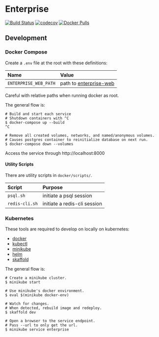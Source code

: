 # Enterprise

[![Build Status](https://travis-ci.com/federation/enterprise.svg?branch=master)](https://travis-ci.com/federation/enterprise) [![codecov](https://codecov.io/gh/federation/enterprise/branch/master/graph/badge.svg)](https://codecov.io/gh/federation/enterprise) [![Docker Pulls](https://img.shields.io/docker/pulls/fedtech/enterprise.svg)](https://hub.docker.com/r/fedtech/enterprise/)

## Development

### Docker Compose

Create a `.env` file at the root with these definitions:

| Name                  | Value                    |
| :--                   | :--                      |
| `ENTERPRISE_WEB_PATH` | path to [enterprise-web] |

[enterprise-web]: https://github.com/federation/enterprise-web

Careful with relative paths when running docker as root.

The general flow is:

``` shell
# Build and start each service
# Shutdown containers with ^C
$ docker-compose up --build
^C

# Remove all created volumes, networks, and named/anonymous volumes.
# Causes postgres container to reinitialize database on next run.
$ docker-compose down --volumes
```

Access the service through http://localhost:8000

#### Utility Scripts

There are utility scripts in `docker/scripts/`.

| Script         | Purpose                      |
| :--            | :--                          |
| `psql.sh`      | initiate a psql session      |
| `redis-cli.sh` | initiate a redis-cli session |

### Kubernetes

These tools are required to develop on locally on kubernetes:

* [docker](https://www.docker.com/)
* [kubectl](https://github.com/kubernetes/kubectl)
* [minikube](https://github.com/kubernetes/minikube)
* [helm](https://helm.sh/)
* [skaffold](https://github.com/GoogleContainerTools/skaffold)

The general flow is:

``` shell
# Create a minikube cluster.
$ minikube start

# Use minikube's docker environment.
$ eval $(minikube docker-env)

# Watch for changes.
# When detected, rebuild image and redeploy.
$ skaffold dev

# Open a browser to the service endpoint.
# Pass --url to only get the url.
$ minikube service enterprise
```

